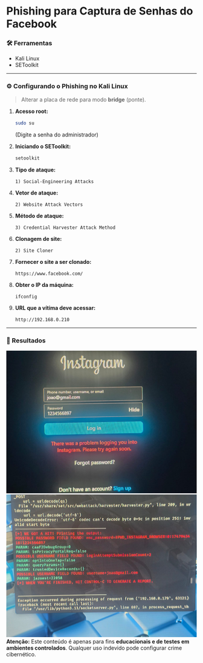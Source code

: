 # Phishing para Captura de Senhas do Facebook

### 🛠️ Ferramentas

- Kali Linux  
- SEToolkit

---

### ⚙️ Configurando o Phishing no Kali Linux

> Alterar a placa de rede para modo **bridge** (ponte).

1. **Acesso root:**
   ```bash
   sudo su
   ```
   (Digite a senha do administrador)

2. **Iniciando o SEToolkit:**
   ```bash
   setoolkit
   ```

3. **Tipo de ataque:**
   ```
   1) Social-Engineering Attacks
   ```

4. **Vetor de ataque:**
   ```
   2) Website Attack Vectors
   ```

5. **Método de ataque:**
   ```
   3) Credential Harvester Attack Method
   ```

6. **Clonagem de site:**
   ```
   2) Site Cloner
   ```

7. **Fornecer o site a ser clonado:**
   ```
   https://www.facebook.com/
   ```

8. **Obter o IP da máquina:**
   ```bash
   ifconfig
   ```

9. **URL que a vítima deve acessar:**
   ```
   http://192.168.0.210
   ```

---

### 📸 Resultados

![Imagem 1](https://github.com/maxhumberto/simulacao_Phishing/blob/1deb7ea09eca04fe9298a3c0910abe96413ba2fa/WhatsApp%20Image%202025-05-22%20at%2016.53.26%20(1).jpeg)
![Imagem 2](https://github.com/maxhumberto/simulacao_Phishing/blob/1deb7ea09eca04fe9298a3c0910abe96413ba2fa/WhatsApp%20Image%202025-05-22%20at%2016.53.26.jpeg)
**Atenção:** Este conteúdo é apenas para fins **educacionais e de testes em ambientes controlados**. Qualquer uso indevido pode configurar crime cibernético.
